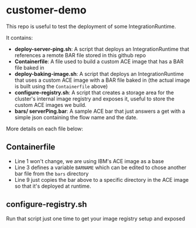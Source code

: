 # customer-demo

This repo is useful to test the deployment of some IntegrationRuntime.

It contains:

 * **deploy-server-ping.sh**: A script that deploys an IntegrationRuntime that references a remote BAR file stored in this github repo
 * **Containerfile**: A file used to build a custom ACE image that has a BAR file baked in
 * **deploy-baking-image.sh**: A script that deploys an IntegrationRuntime that uses a custom ACE image with a BAR file baked in (the actual image is built using the `Containerfile` above)
 * **configure-registry.sh**: A script that creates a storage area for the cluster's internal image registry and exposes it, useful to store the custom ACE images we build.
 * **bars/ serverPing.bar**: A sample ACE bar that just answers a get with a simple json containing the flow name and the date.

More details on each file below:
 
## Containerfile

 * Line 1 won't change, we are using IBM's ACE image as a base
 * Line 3 defines a variable `BARNAME` which can be edited to chose another bar file from the `bars` directory
 * Line 9 just copies the bar above to a specific directory in the ACE image so that it's deployed at runtime.

## configure-registry.sh

Run that script just one time to get your image registry setup and exposed

